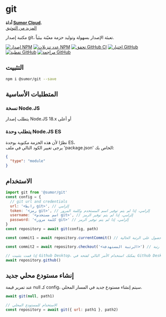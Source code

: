 # git

**أداة [Sumor Cloud](https://sumor.cloud).**  
[المزيد من التوثيق](https://sumor.cloud/git)

مكتبة إصدار git، تعبئة الإصدار بسهولة وتوليد حزمة معيّنة بيئياً.

[![إصدار NPM](https://img.shields.io/npm/v/@sumor/git?logo=npm&label=NPM)](https://www.npmjs.com/package/@sumor/git)
[![عدد تنزيلات NPM](https://img.shields.io/npm/dw/@sumor/git?logo=npm&label=التنزيلات)](https://www.npmjs.com/package/@sumor/git)
[![تحقق GitHub CI](https://img.shields.io/github/actions/workflow/status/sumor-cloud/git/ci.yml?logo=github&label=CI)](https://github.com/sumor-cloud/git/actions/workflows/ci.yml)
[![اختبار GitHub](https://img.shields.io/github/actions/workflow/status/sumor-cloud/git/ut.yml?logo=github&label=اختبار)](https://github.com/sumor-cloud/git/actions/workflows/ut.yml)
[![تغطية GitHub](https://img.shields.io/github/actions/workflow/status/sumor-cloud/git/coverage.yml?logo=github&label=التغطية)](https://github.com/sumor-cloud/git/actions/workflows/coverage.yml)
[![مراجعة GitHub](https://img.shields.io/github/actions/workflow/status/sumor-cloud/git/audit.yml?logo=github&label=المراجعة)](https://github.com/sumor-cloud/git/actions/workflows/audit.yml)

## التثبيت

```bash
npm i @sumor/git --save
```

## المتطلبات الأساسية

### نسخة Node.JS

يتطلب إصدار Node.JS 18.x أو أعلى

### يتطلب وحدة Node.JS ES

نظرًا لأن هذه الحزمة مكتوبة بوحدة ES،  
يرجى تغيير الكود التالي في ملف 'package.json' الخاص بك:

```json
{
  "type": "module"
}
```

## الاستخدام

```javascript
import git from '@sumor/git'
const config = {
  // git url and credentials
  url: '<رابط git>', // إلزامي
  token: '<رمز git>', // إلزامي، إذا لم يتم توفير اسم المستخدم وكلمة المرور
  username: '<اسم مستخدم git>', // إلزامي، إذا لم يتم توفير الرمز
  password: '<كلمة مرور git>' // إلزامي، إذا لم يتم توفير الرمز
}
const repository = await git(config, path)

const commit1 = await repository.currentCommit() // الحصول على الرتبة الحالية

const commit2 = await repository.checkout('<الرتبة المستهدفة>') // يمكن أن تكون فرعًا أو علامة أو رتبة

// إذا قمت بتثبيت Github Desktop، يمكنك استخدام الأمر التالي لفتحه في Github Desktop
await repository.github()
```

## إنشاء مستودع محلي جديد

عند تمرير قيمة null كـ config، سيتم إنشاء مستودع جديد في المسار المحلي.

```javascript
await git(null, path1)

// الاستخدام للمستودع المحلي
const repository = await git({ url: path1 }, path2)
```
